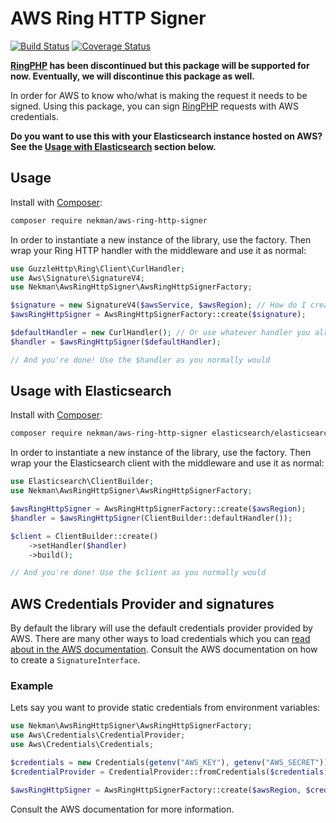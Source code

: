 # AWS Ring HTTP Signer

[![Build Status](https://travis-ci.org/Ekman/aws-ring-http-signer.svg?branch=master)](https://travis-ci.org/Ekman/aws-ring-http-signer)
[![Coverage Status](https://coveralls.io/repos/github/Ekman/aws-ring-http-signer/badge.svg)](https://coveralls.io/github/Ekman/aws-ring-http-signer)

**[RingPHP](https://github.com/guzzle/RingPHP) has been discontinued but this package will be supported for now. Eventually, we will discontinue this package as well.**

In order for AWS to know who/what is making the request it needs to be signed. Using this package, you can sign [RingPHP](https://ringphp.readthedocs.io/en/latest/) requests with AWS credentials.

**Do you want to use this with your Elasticsearch instance hosted on AWS? See the [Usage with Elasticsearch](#usage-with-elasticsearch) section below.**

## Usage

Install with [Composer](https://getcomposer.org):

```bash
composer require nekman/aws-ring-http-signer
```

In order to instantiate a new instance of the library, use the factory. Then wrap your Ring HTTP handler with the middleware and use it as normal:

```php
use GuzzleHttp\Ring\Client\CurlHandler;
use Aws\Signature\SignatureV4;
use Nekman\AwsRingHttpSigner\AwsRingHttpSignerFactory;

$signature = new SignatureV4($awsService, $awsRegion); // How do I create this? Please consult the AWS documentation for the service you are using.
$awsRingHttpSigner = AwsRingHttpSignerFactory::create($signature);

$defaultHandler = new CurlHandler(); // Or use whatever handler you already have available.
$handler = $awsRingHttpSigner($defaultHandler);

// And you're done! Use the $handler as you normally would
```

## Usage with Elasticsearch

Install with [Composer](https://getcomposer.org):

```bash
composer require nekman/aws-ring-http-signer elasticsearch/elasticsearch
```

In order to instantiate a new instance of the library, use the factory. Then wrap your the Elasticsearch client with the middleware and use it as normal:

```php
use Elasticsearch\ClientBuilder;
use Nekman\AwsRingHttpSigner\AwsRingHttpSignerFactory;

$awsRingHttpSigner = AwsRingHttpSignerFactory::create($awsRegion);
$handler = $awsRingHttpSigner(ClientBuilder::defaultHandler()); 

$client = ClientBuilder::create()
    ->setHandler($handler)
    ->build();

// And you're done! Use the $client as you normally would
```


## AWS Credentials Provider and signatures

By default the library will use the default credentials provider provided by AWS. There are many other ways to load credentials which you can [read about in the AWS documentation](https://docs.aws.amazon.com/sdk-for-php/v3/developer-guide/guide_credentials_provider.html). Consult the AWS documentation on how to create a `SignatureInterface`.

### Example

Lets say you want to provide static credentials from environment variables:

```php
use Nekman\AwsRingHttpSigner\AwsRingHttpSignerFactory;
use Aws\Credentials\CredentialProvider;
use Aws\Credentials\Credentials;

$credentials = new Credentials(getenv("AWS_KEY"), getenv("AWS_SECRET"));
$credentialProvider = CredentialProvider::fromCredentials($credentials);

$awsRingHttpSigner = AwsRingHttpSignerFactory::create($awsRegion, $credentialProvider);
```

Consult the AWS documentation for more information.
